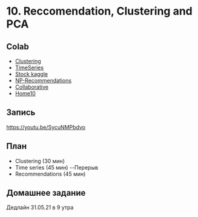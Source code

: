 # 10. Reccomendation, Clustering and PCA

## Colab
* [Clustering](https://colab.research.google.com/github/samstikhin/ml2021/blob/master/10-Special/Clustering.ipynb)
* [TimeSeries](https://colab.research.google.com/github/samstikhin/ml2021/blob/master/10-Special/TS.ipynb)
* [Stock kaggle](https://colab.research.google.com/github/samstikhin/ml2021/blob/master/10-Special/stock_kaggle.ipynb)
* [NP-Recommendations](https://colab.research.google.com/github/samstikhin/ml2021/blob/master/10-Special/NP.ipynb)
* [Collaborative](https://colab.research.google.com/github/samstikhin/ml2021/blob/master/10-Special/Collaborative.ipynb)
* [Home10](https://colab.research.google.com/github/samstikhin/ml2021/blob/master/10-Special/Home10.ipynb)

## Запись 
https://youtu.be/SycuNMPbdvo

## План
* Clustering (30 мин)
* Time series (45 мин)
--Перерыв
* Recommendations (45 мин)


## Домашнее задание
Дедлайн 31.05.21 в 9 утра

